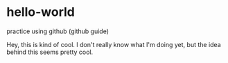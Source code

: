 # hello-world
practice using github (github guide)

Hey, this is kind of cool.
I don't really know what I'm doing yet, but the idea behind this seems pretty cool.
